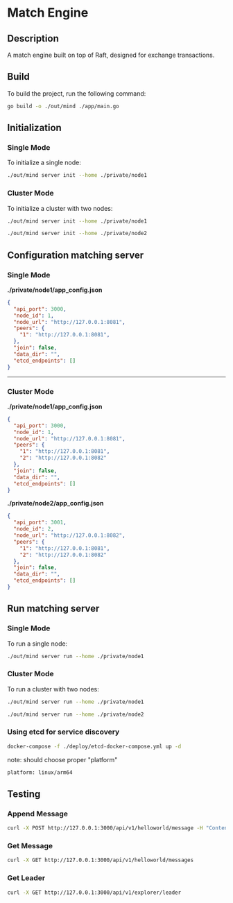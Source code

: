 # Match Engine

## Description
A match engine built on top of Raft, designed for exchange transactions.

## Build
To build the project, run the following command:
```sh
go build -o ./out/mind ./app/main.go
```

## Initialization

### Single Mode
To initialize a single node:
```sh
./out/mind server init --home ./private/node1
```
### Cluster Mode
To initialize a cluster with two nodes:
```sh
./out/mind server init --home ./private/node1
```
```sh
./out/mind server init --home ./private/node2
```

## Configuration matching server

### Single Mode
**./private/node1/app_config.json**
```json
{
  "api_port": 3000,
  "node_id": 1,
  "node_url": "http://127.0.0.1:8081",
  "peers": {
    "1": "http://127.0.0.1:8081",   
  },
  "join": false,
  "data_dir": "",
  "etcd_endpoints": []
}
```
---
### Cluster Mode
**./private/node1/app_config.json**
```json
{
  "api_port": 3000,
  "node_id": 1,
  "node_url": "http://127.0.0.1:8081",
  "peers": {
    "1": "http://127.0.0.1:8081",
    "2": "http://127.0.0.1:8082"    
  },
  "join": false,
  "data_dir": "",
  "etcd_endpoints": []
}
```
**./private/node2/app_config.json**
```json
{
  "api_port": 3001,
  "node_id": 2,
  "node_url": "http://127.0.0.1:8082",
  "peers": {
    "1": "http://127.0.0.1:8081",
    "2": "http://127.0.0.1:8082"    
  },
  "join": false,
  "data_dir": "",
  "etcd_endpoints": []
}
```

## Run matching server

### Single Mode
To run a single node:

```sh
./out/mind server run --home ./private/node1
```

### Cluster Mode
To run a cluster with two nodes:
```sh
./out/mind server run --home ./private/node1
```
```sh
./out/mind server run --home ./private/node2
```

### Using etcd for service discovery
```sh
docker-compose -f ./deploy/etcd-docker-compose.yml up -d
```

note: should choose proper "platform"
```sh
platform: linux/arm64
```

## Testing

### Append Message
```sh
curl -X POST http://127.0.0.1:3000/api/v1/helloworld/message -H "Content-Type: application/json" -d '{"message":"version3"}'
```

### Get Message
```sh
curl -X GET http://127.0.0.1:3000/api/v1/helloworld/messages
```

### Get Leader
```sh
curl -X GET http://127.0.0.1:3000/api/v1/explorer/leader
```

